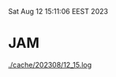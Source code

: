 Sat Aug 12 15:11:06 EEST 2023
# JAM
<a href='./cache/202308/12_15.log'>./cache/202308/12_15.log</a>
